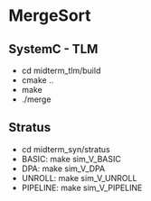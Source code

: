 # MergeSort

## SystemC - TLM

- cd midterm_tlm/build
- cmake ..
- make
- ./merge

## Stratus

- cd midterm_syn/stratus
- BASIC: make sim_V_BASIC
- DPA: make sim_V_DPA
- UNROLL: make sim_V_UNROLL
- PIPELINE: make sim_V_PIPELINE

